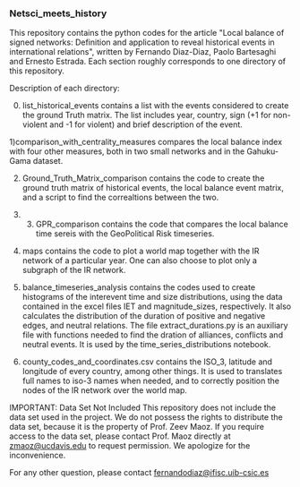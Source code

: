 ### Netsci_meets_history ###

This repository contains the python codes for the article "Local balance of signed networks: Definition and application to reveal historical events in international relations", written by Fernando Diaz-Diaz, Paolo Bartesaghi and Ernesto Estrada. Each section roughly corresponds to one directory of this repository.

Description of each directory:

0) list_historical_events contains a list with the events considered to create the ground Truth matrix. The list includes year, country, sign (+1 for non-violent and -1 for violent) and brief description of the event.

1)comparison_with_centrality_measures compares the local balance index with four other measures, both in two small networks and in the Gahuku-Gama dataset.

2) Ground_Truth_Matrix_comparison contains the code to create the ground truth matrix of historical events, the local balance event matrix, and a script to find the correaltions between the two.

3) 3) GPR_comparison contains the code that compares the local balance time sereis with the GeoPolitical Risk timeseries.

4) maps contains the code to plot a world map together with the IR network of a particular year. One can also choose to plot only a subgraph of the IR network.

5) balance_timeseries_analysis contains the codes used to create histograms of the interevent time and size distributions, using the data contained in the excel files IET and magnitude_sizes, respectively. It also calculates the distribution of the duration of positive and negative edges, and neutral relations. The file  extract_durations.py is an auxiliary file with functions needed to find the dration of alliances, conflicts and neutral events. It is used by the time_series_distributions notebook.

6) county_codes_and_coordinates.csv contains the ISO_3, latitude and longitude of every country, among other things. It is used to translates full names to iso-3 names when needed, and to correctly position the nodes of the IR network over the world map.


IMPORTANT: Data Set Not Included
This repository does not include the data set used in the project. We do not possess the rights to distribute the data set, because it is the property of Prof. Zeev Maoz. If you require access to the data set, please contact Prof. Maoz directly at zmaoz@ucdavis.edu to request permission. We apologize for the inconvenience.

For any other question, please contact fernandodiaz@ifisc.uib-csic.es
